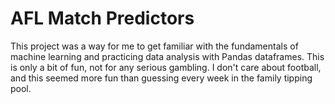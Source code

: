 # AFL Match Predictors

This project was a way for me to get familiar with the fundamentals of machine learning and practicing data analysis with Pandas dataframes.
This is only a bit of fun, not for any serious gambling. I don't care about football, and this seemed more fun than guessing every week in the family tipping pool.
